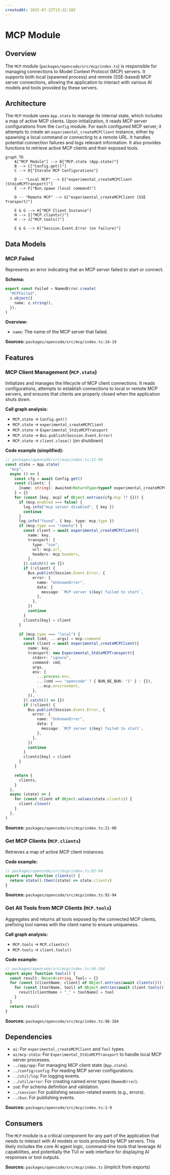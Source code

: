```yaml
---
createdAt: 2025-07-22T13:32:28Z
---
```


# MCP Module

## Overview

The `MCP` module (`packages/opencode/src/mcp/index.ts`) is responsible for managing connections to Model Context Protocol (MCP) servers. It supports both local (spawned process) and remote (SSE-based) MCP server connections, allowing the application to interact with various AI models and tools provided by these servers.

## Architecture

The `MCP` module uses `App.state` to manage its internal state, which includes a map of active MCP clients. Upon initialization, it reads MCP server configurations from the `Config` module. For each configured MCP server, it attempts to create an `experimental_createMCPClient` instance, either by spawning a local command or connecting to a remote URL. It handles potential connection failures and logs relevant information. It also provides functions to retrieve active MCP clients and their exposed tools.

```mermaid
graph TD
    A["MCP Module"] --> B{"MCP.state (App.state)"}
    B --> C["Config.get()"]
    C --> D{"Iterate MCP Configurations"}

    D -- "Local MCP" --> E["experimental_createMCPClient (StdioMCPTransport)"]
    E --> F["Bun.spawn (local command)"]

    D -- "Remote MCP" --> G["experimental_createMCPClient (SSE Transport)"]

    E & G --> H["MCP Client Instance"]
    H --> I["MCP.clients()"]
    H --> J["MCP.tools()"]

    E & G --> K["Session.Event.Error (on failure)"]
```

## Data Models

### MCP.Failed

Represents an error indicating that an MCP server failed to start or connect.

**Schema:**

```typescript
export const Failed = NamedError.create(
  "MCPFailed",
  z.object({
    name: z.string(),
  }),
)
```

**Overview:**

- `name`: The name of the MCP server that failed.

**Sources:** `packages/opencode/src/mcp/index.ts:14-19`

## Features

### MCP Client Management (`MCP.state`)

Initializes and manages the lifecycle of MCP client connections. It reads configurations, attempts to establish connections to local or remote MCP servers, and ensures that clients are properly closed when the application shuts down.

**Call graph analysis:**

- `MCP.state` → `Config.get()`
- `MCP.state` → `experimental_createMCPClient`
- `MCP.state` → `Experimental_StdioMCPTransport`
- `MCP.state` → `Bus.publish(Session.Event.Error)`
- `MCP.state` → `client.close()` (on shutdown)

**Code example (simplified):**

```typescript
// packages/opencode/src/mcp/index.ts:21-90
const state = App.state(
  "mcp",
  async () => {
    const cfg = await Config.get()
    const clients: {
      [name: string]: Awaited<ReturnType<typeof experimental_createMCPClient>>
    } = {}
    for (const [key, mcp] of Object.entries(cfg.mcp ?? {})) {
      if (mcp.enabled === false) {
        log.info("mcp server disabled", { key })
        continue
      }
      log.info("found", { key, type: mcp.type })
      if (mcp.type === "remote") {
        const client = await experimental_createMCPClient({
          name: key,
          transport: {
            type: "sse",
            url: mcp.url,
            headers: mcp.headers,
          },
        }).catch(() => {})
        if (!client) {
          Bus.publish(Session.Event.Error, {
            error: {
              name: "UnknownError",
              data: {
                message: `MCP server ${key} failed to start`,
              },
            },
          })
          continue
        }
        clients[key] = client
      }

      if (mcp.type === "local") {
        const [cmd, ...args] = mcp.command
        const client = await experimental_createMCPClient({
          name: key,
          transport: new Experimental_StdioMCPTransport({
            stderr: "ignore",
            command: cmd,
            args,
            env: {
              ...process.env,
              ...(cmd === "opencode" ? { BUN_BE_BUN: "1" } : {}),
              ...mcp.environment,
            },
          }),
        }).catch(() => {})
        if (!client) {
          Bus.publish(Session.Event.Error, {
            error: {
              name: "UnknownError",
              data: {
                message: `MCP server ${key} failed to start`,
              },
            },
          })
          continue
        }
        clients[key] = client
      }
    }

    return {
      clients,
    }
  },
  async (state) => {
    for (const client of Object.values(state.clients)) {
      client.close()
    }
  },
)
```

**Sources:** `packages/opencode/src/mcp/index.ts:21-90`

### Get MCP Clients (`MCP.clients`)

Retrieves a map of active MCP client instances.

**Code example:**

```typescript
// packages/opencode/src/mcp/index.ts:92-94
export async function clients() {
  return state().then((state) => state.clients)
}
```

**Sources:** `packages/opencode/src/mcp/index.ts:92-94`

### Get All Tools from MCP Clients (`MCP.tools`)

Aggregates and returns all tools exposed by the connected MCP clients, prefixing tool names with the client name to ensure uniqueness.

**Call graph analysis:**

- `MCP.tools` → `MCP.clients()`
- `MCP.tools` → `client.tools()`

**Code example:**

```typescript
// packages/opencode/src/mcp/index.ts:96-104
export async function tools() {
  const result: Record<string, Tool> = {}
  for (const [clientName, client] of Object.entries(await clients())) {
    for (const [toolName, tool] of Object.entries(await client.tools())) {
      result[clientName + "_" + toolName] = tool
    }
  }
  return result
}
```

**Sources:** `packages/opencode/src/mcp/index.ts:96-104`

## Dependencies

- `ai`: For `experimental_createMCPClient` and `Tool` types.
- `ai/mcp-stdio`: For `Experimental_StdioMCPTransport` to handle local MCP server processes.
- `../app/app`: For managing MCP client state (`App.state`).
- `../config/config`: For reading MCP server configurations.
- `../util/log`: For logging events.
- `../util/error`: For creating named error types (`NamedError`).
- `zod`: For schema definition and validation.
- `../session`: For publishing session-related events (e.g., errors).
- `../bus`: For publishing events.

**Sources:** `packages/opencode/src/mcp/index.ts:1-9`

## Consumers

The `MCP` module is a critical component for any part of the application that needs to interact with AI models or tools provided by MCP servers. This likely includes the core AI agent logic, command-line tools that leverage AI capabilities, and potentially the TUI or web interface for displaying AI responses or tool outputs.

**Sources:** `packages/opencode/src/mcp/index.ts` (implicit from exports)
